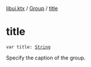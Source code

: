 [libui.ktx](../index.md) / [Group](index.md) / [title](./title.md)

# title

`var title: `[`String`](https://kotlinlang.org/api/latest/jvm/stdlib/kotlin/-string/index.html)

Specify the caption of the group.

